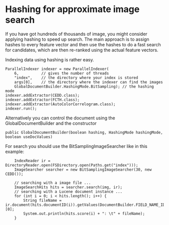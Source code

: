 # Hashing for approximate image search
If you have got hundreds of thousands of image, you might consider applying hashing to speed up search. The main approach is to assign hashes to every feature vector and then use the hashes to do a fast search for candidates, which are then re-ranked using the actual feature vectors. 

Indexing data using hashing is rather easy.

    ParallelIndexer indexer = new ParallelIndexer(
        6,          // gives the number of threads
        "index",    // the directory where your index is stored
        args[0],    // the directory where the indexer can find the images
        GlobalDocumentBuilder.HashingMode.BitSampling); // the hashing mode
    indexer.addExtractor(CEDD.class);
    indexer.addExtractor(FCTH.class);
    indexer.addExtractor(AutoColorCorrelogram.class);
    indexer.run();
    
Alternatively you can control the document using the GlobalDocumentBuilder and the constructor

    public GlobalDocumentBuilder(boolean hashing, HashingMode hashingMode, boolean useDocValues)
    
For search you should use the BitSamplingImageSearcher like in this example:

        IndexReader ir = DirectoryReader.open(FSDirectory.open(Paths.get("index")));
        ImageSearcher searcher = new BitSamplingImageSearcher(30, new CEDD());

        // searching with a image file ...
        ImageSearchHits hits = searcher.search(img, ir);
        // searching with a Lucene document instance ...
        for (int i = 0; i < hits.length(); i++) {
            String fileName = ir.document(hits.documentID(i)).getValues(DocumentBuilder.FIELD_NAME_IDENTIFIER)[0];
            System.out.println(hits.score(i) + ": \t" + fileName);
        }